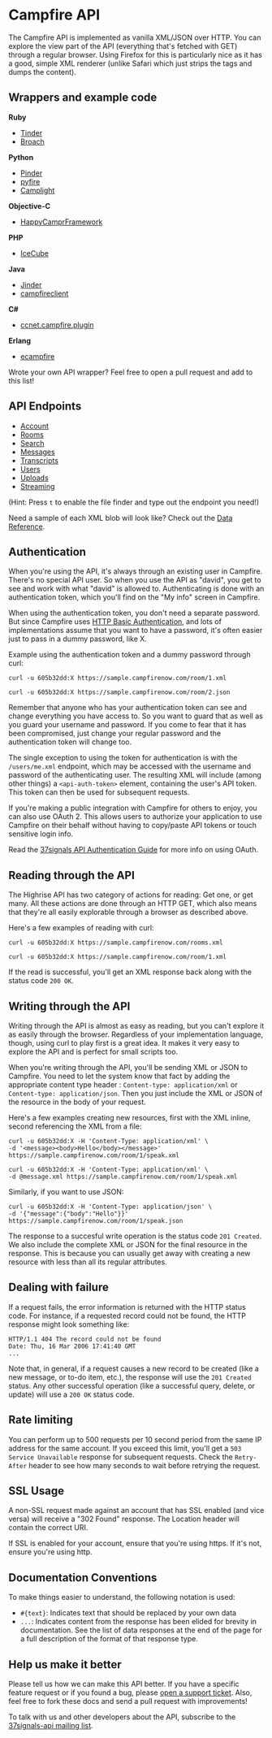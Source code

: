 Campfire API
============

The Campfire API is implemented as vanilla XML/JSON over HTTP. You can explore the view part of the API (everything that's fetched with GET) through a regular browser. Using Firefox for this is particularly nice as it has a good, simple XML renderer (unlike Safari which just strips the tags and dumps the content).


Wrappers and example code
-------------------------

**Ruby**
* [Tinder](http://github.com/collectiveidea/tinder)
* [Broach](http://github.com/Manfred/broach)

**Python**
* [Pinder](http://github.com/rhymes/pinder)
* [pyfire](https://github.com/mariano/pyfire)
* [Camplight](https://github.com/mlafeldt/camplight)

**Objective-C**
* [HappyCamprFramework](https://github.com/blladnar/HappyCamprFramework/)

**PHP**
* [IceCube](http://labs.mimmin.com/icecube/)

**Java**
* [Jinder](https://github.com/flintinatux/jinder)
* [campfireclient](http://github.com/alandipert/campfireclient)

**C#**
* [ccnet.campfire.plugin](http://github.com/alexscordellis/ccnet.campfire.plugin)

**Erlang**
* [ecampfire](https://github.com/0xAX/ecampfire)

Wrote your own API wrapper? Feel free to open a pull request and add to this list!


API Endpoints
-------------

* [Account](https://github.com/37signals/campfire-api/blob/master/sections/account.md)
* [Rooms](https://github.com/37signals/campfire-api/blob/master/sections/rooms.md)
* [Search](https://github.com/37signals/campfire-api/blob/master/sections/search.md)
* [Messages](https://github.com/37signals/campfire-api/blob/master/sections/messages.md)
* [Transcripts](https://github.com/37signals/campfire-api/blob/master/sections/transcripts.md)
* [Users](https://github.com/37signals/campfire-api/blob/master/sections/users.md)
* [Uploads](https://github.com/37signals/campfire-api/blob/master/sections/uploads.md)
* [Streaming](https://github.com/37signals/campfire-api/blob/master/sections/streaming.md)

(Hint: Press `t` to enable the file finder and type out the endpoint you need!)

Need a sample of each XML blob will look like? Check out the [Data Reference](https://github.com/37signals/campfire-api/blob/master/sections/data_reference.md).


Authentication
--------------

When you're using the API, it's always through an existing user in Campfire. There's no special API user. So when you use the API as "david", you get to see and work with what "david" is allowed to. Authenticating is done with an authentication token, which you'll find on the "My info" screen in Campfire.

When using the authentication token, you don't need a separate password. But since Campfire uses [HTTP Basic Authentication](http://www.ietf.org/rfc/rfc2617.txt), and lots of implementations assume that you want to have a password, it's often easier just to pass in a dummy password, like X.

Example using the authentication token and a dummy password through curl:

    curl -u 605b32dd:X https://sample.campfirenow.com/room/1.xml

    curl -u 605b32dd:X https://sample.campfirenow.com/room/2.json

Remember that anyone who has your authentication token can see and change everything you have access to. So you want to guard that as well as you guard your username and password. If you come to fear that it has been compromised, just change your regular password and the authentication token will change too.

The single exception to using the token for authentication is with the `/users/me.xml` endpoint, which may be accessed with the username and password of the authenticating user. The resulting XML will include (among other things) a `<api-auth-token>` element, containing the user's API token. This token can then be used for subsequent requests.

If you're making a public integration with Campfire for others to enjoy, you can also use OAuth 2. This allows users to authorize your application to use Campfire on their behalf without having to copy/paste API tokens or touch sensitive login info.

Read the [37signals API Authentication Guide](https://github.com/37signals/api/tree/master/sections/authentication.md) for more info on using OAuth.


Reading through the API
-----------------------

The Highrise API has two category of actions for reading: Get one, or get many. All these actions are done through an HTTP GET, which also means that they're all easily explorable through a browser as described above.

Here's a few examples of reading with curl:

    curl -u 605b32dd:X https://sample.campfirenow.com/rooms.xml

    curl -u 605b32dd:X https://sample.campfirenow.com/room/1.xml

If the read is successful, you'll get an XML response back along with the status code `200 OK`.


Writing through the API
-----------------------

Writing through the API is almost as easy as reading, but you can't explore it as easily through the browser. Regardless of your implementation language, though, using curl to play first is a great idea. It makes it very easy to explore the API and is perfect for small scripts too.

When you're writing through the API, you'll be sending XML or JSON to Campfire. You need to let the system know that fact by adding the appropriate content type header : `Content-type: application/xml` or `Content-type: application/json`. Then you just include the XML or JSON of the resource in the body of your request.

Here's a few examples creating new resources, first with the XML inline, second referencing the XML from a file:

    curl -u 605b32dd:X -H 'Content-Type: application/xml' \
    -d '<message><body>Hello</body></message>' https://sample.campfirenow.com/room/1/speak.xml

    curl -u 605b32dd:X -H 'Content-Type: application/xml' \
    -d @message.xml https://sample.campfirenow.com/room/1/speak.xml

Similarly, if you want to use JSON:

    curl -u 605b32dd:X -H 'Content-Type: application/json' \
    -d '{"message":{"body":"Hello"}}' https://sample.campfirenow.com/room/1/speak.json

The response to a succesful write operation is the status code `201 Created`. We also include the complete XML or JSON for the final resource in the response. This is because you can usually get away with creating a new resource with less than all its regular attributes.


Dealing with failure
--------------------

If a request fails, the error information is returned with the HTTP status code. For instance, if a requested record could not be found, the HTTP response might look something like:

    HTTP/1.1 404 The record could not be found
    Date: Thu, 16 Mar 2006 17:41:40 GMT
    ...

Note that, in general, if a request causes a new record to be created (like a new message, or to-do item, etc.), the response will use the `201 Created` status. Any other successful operation (like a successful query, delete, or update) will use a `200 OK` status code.

Rate limiting
-------------

You can perform up to 500 requests per 10 second period from the same IP address for the same account. If you exceed this limit, you'll get a `503 Service Unavailable` response for subsequent requests.  Check the `Retry-After` header to see how many seconds to wait before retrying the request.

SSL Usage
---------

A non-SSL request made against an account that has SSL enabled (and vice versa) will receive a "302 Found" response. The Location header will contain the correct URI.

If SSL is enabled for your account, ensure that you're using https. If it's not, ensure you're using http.


Documentation Conventions
-------------------------

To make things easier to understand, the following notation is used:

* `#{text}`: Indicates text that should be replaced by your own data
* `...`: Indicates content from the response has been elided for brevity in documentation. See the list of data responses at the end of the page for a full description of the format of that response type.


Help us make it better
----------------------

Please tell us how we can make this API better. If you have a specific feature request or if you found a bug, please [open a support ticket](http://help.37signals.com/tickets/new). Also, feel free to fork these docs and send a pull request with improvements!

To talk with us and other developers about the API, subscribe to the [37signals-api mailing list](http://groups.google.com/group/37signals-api).
